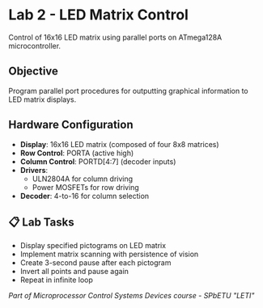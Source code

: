 # Lab 2 - LED Matrix Control

Control of 16x16 LED matrix using parallel ports on ATmega128A microcontroller.

## Objective

Program parallel port procedures for outputting graphical information to LED matrix displays.

## Hardware Configuration

- **Display**: 16x16 LED matrix (composed of four 8x8 matrices)
- **Row Control**: PORTA (active high)
- **Column Control**: PORTD[4:7] (decoder inputs)
- **Drivers**:
  - ULN2804A for column driving
  - Power MOSFETs for row driving
- **Decoder**: 4-to-16 for column selection

## 📋 Lab Tasks

- Display specified pictograms on LED matrix
- Implement matrix scanning with persistence of vision
- Create 3-second pause after each pictogram
- Invert all points and pause again
- Repeat in infinite loop

*Part of Microprocessor Control Systems Devices course - SPbETU "LETI"*
